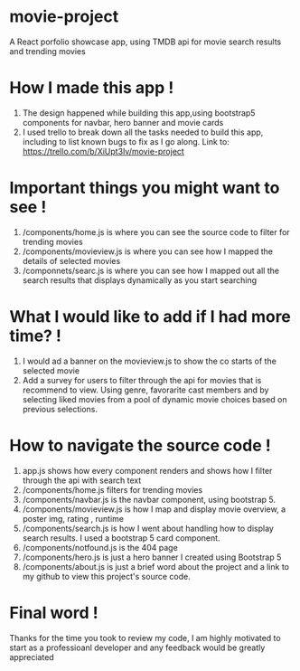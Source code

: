 # movie-project
A React porfolio showcase app, using TMDB api for movie search results and trending movies

# How I made this app !

 1. The design happened while building this app,using bootstrap5 components for navbar, hero banner and movie cards
 2. I used trello to break down all the tasks needed to build this app, including to list known bugs to fix as I go along. Link to: https://trello.com/b/XiUpt3Iv/movie-project
  
# Important things you might want to see !

  1. /components/home.js is where you can see the source code to filter for trending movies
  2. /components/movieview.js is where you can see how I mapped the details of selected movies
  3. /componnets/searc.js is where you can see how I mapped out all the search results that displays dynamically as you start searching
  
# What I would like to add if I had more time? !

  1. I would ad a banner on the movieview.js to show the co starts of the selected movie
  2. Add a survey for users to filter through the api for movies that is recommend to view. Using genre, favorarite cast members and by selecting liked movies from a pool of           dynamic movie choices based on previous selections.
   
# How to navigate the source code !

  1. app.js shows how every component renders and shows how I filter through the api with search text
  2. /components/home.js filters for trending movies
  3. /components/navbar.js is the navbar component, using bootstrap 5.
  4. /components/movieview.js is how I map and display movie overview, a poster img, rating , runtime
  5. /components/search.js is how I went about handling how to display search results. I used a bootstrap 5 card component.
  6. /components/notfound.js is the 404 page
  7. /components/hero.js is just a hero banner I created using Bootstrap 5
  8. /components/about.js is just a brief word about the project and a link to my github to view this project's source code.
  
  
# Final word !

  Thanks for the time you took to review my code, I am highly motivated to start as a professioanl developer and any feedback would be greatly appreciated
   

  
